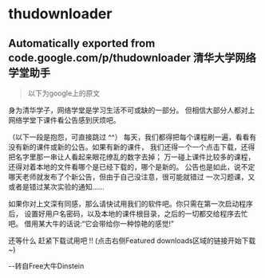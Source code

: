 # thudownloader
Automatically exported from code.google.com/p/thudownloader
清华大学网络学堂助手
----------
>以下为google上的原文

身为清华学子，网络学堂是学习生活不可或缺的一部分。 但相信大部分人都对上网络学堂下课件看公告感到厌烦吧。

（以下一段是抱怨，可直接跳过 ^^） 每天，我们都得把每个课程刷一遍，看看有没有新的课件或新的公告。如果有新的课件， 我们还得一个一个点击下载，还得把名字里那一串让人看起来眼花缭乱的数字去掉； 万一碰上课件比较多的课程，还得对着本地的文件看哪个是已经下载的，哪个是新的。 公告也是如此，说不定哪天老师就发布了个新公告，但由于自己没注意，很可能就错过 一次习题课，又或者是错过某次实验的通知......

如果你对上文深有同感，那么请快试用我们的软件吧。你只需在第一次启动程序后， 设置好用户名密码，以及本地的课件根目录，之后的一切都交给程序去忙吧。 借用某大牛的话说:“它会带给你一种惊艳的感觉!”

还等什么 赶紧下载试用吧 !! (点击右侧Featured downloads区域的链接开始下载~)

--转自Free大牛Dinstein 
